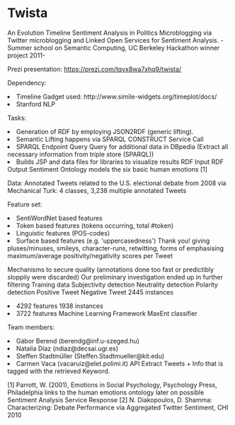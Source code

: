 # Twista
An Evolution Timeline Sentiment Analysis in Politics Microblogging via Twitter microblogging and Linked Open Services for Sentiment Analysis. 
 -Summer school on Semantic Computing, UC Berkeley Hackathon winner project 2011-

Prezi presentation: https://prezi.com/tqvx8wa7xhq9/twista/



Dependency: 
<li>Timeline Gadget used: http://www.simile-widgets.org/timeplot/docs/
<li>Stanford NLP

Tasks:
<li>Generation of RDF by employing JSON2RDF (generic lifting).
<li>Semantic Lifting happens via SPARQL CONSTRUCT Service Call 
<li>SPARQL Endpoint Query Query for additional data in DBpedia (Extract all necessary information from triple store (SPARQL))
<li>Builds JSP and data files for libraries to visualize results RDF Input RDF Output Sentiment Ontology models the six basic human emotions [1]

Data: Annotated Tweets related to the U.S. electional debate from 2008 via Mechanical Turk: 4 classes, 3,238 multiple annotated Tweets

Feature set:
<li>SentiWordNet based features
<li>Token based features (tokens occurring, total #token)
<li>Linguistic features (POS-codes)
<li>Surface based features (e.g. 'uppercasedness') Thank you! giving pluses/minuses, smileys, character-runs, retwitting, forms of emphasising maximum/average positivity/negativity scores per Tweet


Mechanisms to secure quality (annotations done too fast or predictibly sloppily were discarded)
Our preliminary investigation ended up in further filtering Training data Subjectivity detection Neutrality detection Polarity detection Positive Tweet Negative Tweet 2445 instances
<li>4292 features 1938 instances
<li>3722 features Machine Learning Framework MaxEnt classifier



Team members:
<li>Gábor Berend (berendg@inf.u-szeged.hu)
<li>Natalia Díaz (ndiaz@decsai.ugr.es)
<li>Steffen Stadtmüller (Steffen.Stadtmueller@kit.edu)
<li>Carmen Vaca (vacaruiz@elet.polimi.it) API Extract Tweets + Info that is tagged with the retrieved Keyword.


[1] Parrott, W. (2001), Emotions in Social Psychology, Psychology Press, Philadelphia links to the human emotions ontology later on possible Sentiment Analysis Service Response 
[2] N. Diakopoulos, D. Shamma: Characterizing: Debate Performance via Aggregated Twitter Sentiment, CHI 2010 

